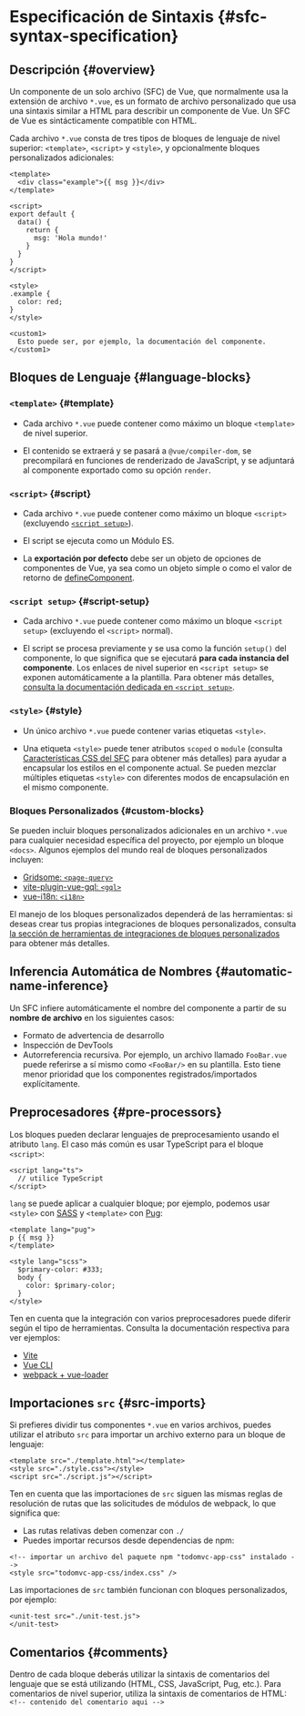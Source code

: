 # Especificación de Sintaxis {#sfc-syntax-specification}

## Descripción {#overview}

Un componente de un solo archivo (SFC) de Vue, que normalmente usa la extensión de archivo `*.vue`, es un formato de archivo personalizado que usa una sintaxis similar a HTML para describir un componente de Vue. Un SFC de Vue es sintácticamente compatible con HTML.

Cada archivo `*.vue` consta de tres tipos de bloques de lenguaje de nivel superior: `<template>`, `<script>` y `<style>`, y opcionalmente bloques personalizados adicionales:

```vue
<template>
  <div class="example">{{ msg }}</div>
</template>

<script>
export default {
  data() {
    return {
      msg: 'Hola mundo!'
    }
  }
}
</script>

<style>
.example {
  color: red;
}
</style>

<custom1>
  Esto puede ser, por ejemplo, la documentación del componente.
</custom1>
```

## Bloques de Lenguaje {#language-blocks}

### `<template>` {#template}

- Cada archivo `*.vue` puede contener como máximo un bloque `<template>` de nivel superior.

- El contenido se extraerá y se pasará a `@vue/compiler-dom`, se precompilará en funciones de renderizado de JavaScript, y se adjuntará al componente exportado como su opción `render`.

### `<script>` {#script}

- Cada archivo `*.vue` puede contener como máximo un bloque `<script>` (excluyendo [`<script setup>`](/api/sfc-script-setup.html)).

- El script se ejecuta como un Módulo ES.

- La **exportación por defecto** debe ser un objeto de opciones de componentes de Vue, ya sea como un objeto simple o como el valor de retorno de [defineComponent](/api/general#definecomponent).

### `<script setup>` {#script-setup}

- Cada archivo `*.vue` puede contener como máximo un bloque `<script setup>` (excluyendo el `<script>` normal).

- El script se procesa previamente y se usa como la función `setup()` del componente, lo que significa que se ejecutará **para cada instancia del componente**. Los enlaces de nivel superior en `<script setup>` se exponen automáticamente a la plantilla. Para obtener más detalles, [consulta la documentación dedicada en `<script setup>`](/api/sfc-script-setup).

### `<style>` {#style}

- Un único archivo `*.vue` puede contener varias etiquetas `<style>`.

- Una etiqueta `<style>` puede tener atributos `scoped` o `module` (consulta [Características CSS del SFC](/api/sfc-css-features) para obtener más detalles) para ayudar a encapsular los estilos en el componente actual. Se pueden mezclar múltiples etiquetas `<style>` con diferentes modos de encapsulación en el mismo componente.

### Bloques Personalizados {#custom-blocks}

Se pueden incluir bloques personalizados adicionales en un archivo `*.vue` para cualquier necesidad específica del proyecto, por ejemplo un bloque `<docs>`. Algunos ejemplos del mundo real de bloques personalizados incluyen:

- [Gridsome: `<page-query>`](https://gridsome.org/docs/querying-data/)
- [vite-plugin-vue-gql: `<gql>`](https://github.com/wheatjs/vite-plugin-vue-gql)
- [vue-i18n: `<i18n>`](https://github.com/intlify/bundle-tools/tree/main/packages/vite-plugin-vue-i18n#i18n-custom-block)

El manejo de los bloques personalizados dependerá de las herramientas: si deseas crear tus propias integraciones de bloques personalizados, consulta [la sección de herramientas de integraciones de bloques personalizados](/guide/scaling-up/tooling.html#integraciones-de-bloques-personalizados-del-sfc) para obtener más detalles.

## Inferencia Automática de Nombres {#automatic-name-inference}

Un SFC infiere automáticamente el nombre del componente a partir de su **nombre de archivo** en los siguientes casos:

- Formato de advertencia de desarrollo
- Inspección de DevTools
- Autorreferencia recursiva. Por ejemplo, un archivo llamado `FooBar.vue` puede referirse a sí mismo como `<FooBar/>` en su plantilla. Esto tiene menor prioridad que los componentes registrados/importados explícitamente.

## Preprocesadores {#pre-processors}

Los bloques pueden declarar lenguajes de preprocesamiento usando el atributo `lang`. El caso más común es usar TypeScript para el bloque `<script>`:

```vue-html
<script lang="ts">
  // utilice TypeScript
</script>
```

`lang` se puede aplicar a cualquier bloque; por ejemplo, podemos usar `<style>` con [SASS](https://sass-lang.com/) y `<template>` con [Pug](https://pugjs.org/api/getting-started.html):

```vue-html
<template lang="pug">
p {{ msg }}
</template>

<style lang="scss">
  $primary-color: #333;
  body {
    color: $primary-color;
  }
</style>
```

Ten en cuenta que la integración con varios preprocesadores puede diferir según el tipo de herramientas. Consulta la documentación respectiva para ver ejemplos:

- [Vite](https://vitejs.dev/guide/features.html#css-pre-processors)
- [Vue CLI](https://cli.vuejs.org/guide/css.html#pre-processors)
- [webpack + vue-loader](https://vue-loader.vuejs.org/guide/pre-processors.html#using-pre-processors)

## Importaciones `src` {#src-imports}

Si prefieres dividir tus componentes `*.vue` en varios archivos, puedes utilizar el atributo `src` para importar un archivo externo para un bloque de lenguaje:

```vue
<template src="./template.html"></template>
<style src="./style.css"></style>
<script src="./script.js"></script>
```

Ten en cuenta que las importaciones de `src` siguen las mismas reglas de resolución de rutas que las solicitudes de módulos de webpack, lo que significa que:

- Las rutas relativas deben comenzar con `./`
- Puedes importar recursos desde dependencias de npm:

```vue
<!-- importar un archivo del paquete npm "todomvc-app-css" instalado -->
<style src="todomvc-app-css/index.css" />
```

Las importaciones de `src` también funcionan con bloques personalizados, por ejemplo:

```vue
<unit-test src="./unit-test.js">
</unit-test>
```

## Comentarios {#comments}

Dentro de cada bloque deberás utilizar la sintaxis de comentarios del lenguaje que se está utilizando (HTML, CSS, JavaScript, Pug, etc.). Para comentarios de nivel superior, utiliza la sintaxis de comentarios de HTML: `<!-- contenido del comentario aqui -->`
